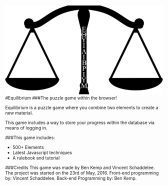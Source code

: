 ![Equilibrium - In-Browser Puzzle Game](_pictures/logo.png)
#Equilibrium
###The puzzle game within the browser!

Equilibrium is a puzzle game where you combine two elements to create a new material.



This game includes a way to store your progress within the database via means of logging in.

###This game includes:
 - 500+ Elements
 - Latest Javascript techniques
 - A rulebook and tutorial

 ###Credits
 This game was made by Ben Kemp and Vincent Schaddelee.
 The project was started on the 23rd of May, 2016.
 Front-end programming by: Vincent Schaddelee.
 Back-end Programming by: Ben Kemp.
